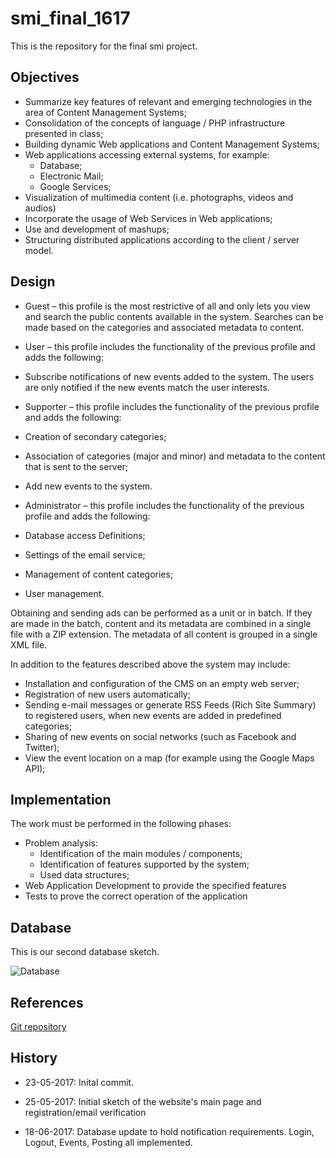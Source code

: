 # smi_final_1617
This is the repository for the final smi project.
## Objectives
 * Summarize key features of relevant and emerging technologies in the area of Content Management Systems;
 * Consolidation of the concepts of language / PHP infrastructure presented in class;
 * Building dynamic Web applications and Content Management Systems;
 * Web applications accessing external systems, for example:
    * Database;
    * Electronic Mail;
    * Google Services;
 * Visualization of multimedia content (i.e. photographs, videos and audios)
 * Incorporate the usage of Web Services in Web applications;
 * Use and development of mashups;
 * Structuring distributed applications according to the client / server model.

## Design
 * Guest – this profile is the most restrictive of all and only lets you view and search the public contents available in the system. Searches can be made based on the categories and associated metadata to content.

 * User – this profile includes the functionality of the previous profile and adds the following:
  * Subscribe notifications of new events added to the system. The users are only notified if the new events match the user interests.

 * Supporter – this profile includes the functionality of the previous profile and adds the following:
  * Creation of secondary categories;
  * Association of categories (major and minor) and metadata to the content that is sent to the server;
  * Add new events to the system.

 * Administrator – this profile includes the functionality of the previous profile and adds the following:
  * Database access Definitions;
  * Settings of the email service;
  * Management of content categories;
  * User management.

Obtaining and sending ads can be performed as a unit or in batch. If they are made in the batch, content and its metadata are combined in a single file with a ZIP extension. The metadata of all content is grouped in a single XML file.

In addition to the features described above the system may include:
 * Installation and configuration of the CMS on an empty web server;
 * Registration of new users automatically;
 * Sending e-mail messages or generate RSS Feeds (Rich Site Summary) to registered users, when new events are added in predefined categories;
 * Sharing of new events on social networks (such as Facebook and Twitter);
 * View the event location on a map (for example using the Google Maps API);

## Implementation
The work must be performed in the following phases:
 * Problem analysis:
    * Identification of the main modules / components;
    * Identification of features supported by the system;
    * Used data structures;
 * Web Application Development to provide the specified features
 * Tests to prove the correct operation of the application

## Database

This is our second database sketch.

![Database](misc/database_sketch2.PNG "Initial database sketch")

## References

[Git repository](https://github.com/tomazinhal/smi_final_1617)

## History

* 23-05-2017: Inital commit.

* 25-05-2017: Initial sketch of the website's main page and registration/email verification

* 18-06-2017: Database update to hold notification requirements. Login, Logout, Events, Posting all implemented. 